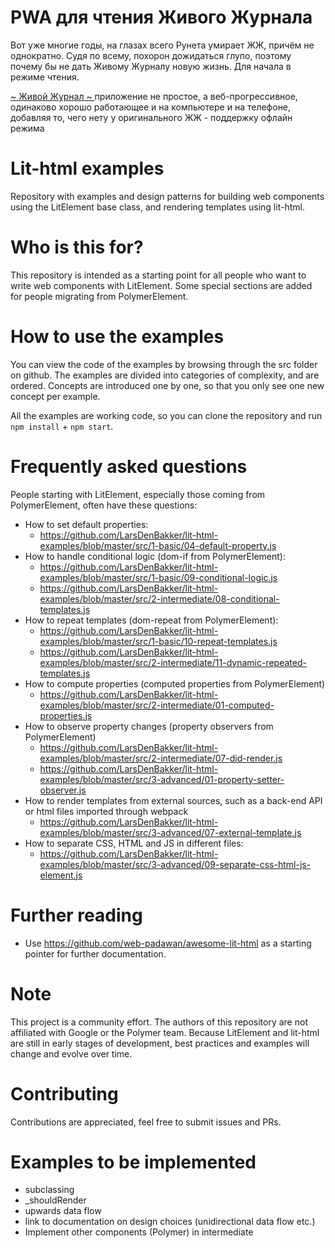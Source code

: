 # PWA для чтения Живого Журнала

Вот уже многие годы, на глазах всего Рунета умирает ЖЖ, причём не однократно. Судя по всему, похорон дожидаться глупо, поэтому почему бы не дать Живому Журналу новую жизнь. Для начала в режиме чтения.

[ ~ Живой Журнал ~ ](https://livejournal.in-wave.com) приложение не простое, а веб-прогрессивное, одинаково хорошо работающее и на компьютере и на телефоне, добавляя то, чего нету у оригинального ЖЖ - поддержку офлайн режима 





# Lit-html examples
Repository with examples and design patterns for building web components using the LitElement base class, and rendering templates using lit-html.

# Who is this for?
This repository is intended as a starting point for all people who want to write web components with LitElement. Some special sections are added for people migrating from PolymerElement.

# How to use the examples
You can view the code of the examples by browsing through the src folder on github. The examples are divided into categories of complexity, and are ordered. Concepts are introduced one by one, so that you only see one new concept per example.

All the examples are working code, so you can clone the repository and run `npm install` + `npm start`.

# Frequently asked questions
People starting with LitElement, especially those coming from PolymerElement, often have these questions:
* How to set default properties:
  * https://github.com/LarsDenBakker/lit-html-examples/blob/master/src/1-basic/04-default-property.js
* How to handle conditional logic (dom-if from PolymerElement):
  * https://github.com/LarsDenBakker/lit-html-examples/blob/master/src/1-basic/09-conditional-logic.js
  * https://github.com/LarsDenBakker/lit-html-examples/blob/master/src/2-intermediate/08-conditional-templates.js
* How to repeat templates (dom-repeat from PolymerElement):
  * https://github.com/LarsDenBakker/lit-html-examples/blob/master/src/1-basic/10-repeat-templates.js
  * https://github.com/LarsDenBakker/lit-html-examples/blob/master/src/2-intermediate/11-dynamic-repeated-templates.js
* How to compute properties (computed properties from PolymerElement)
  * https://github.com/LarsDenBakker/lit-html-examples/blob/master/src/2-intermediate/01-computed-properties.js
* How to observe property changes (property observers from PolymerElement)
  * https://github.com/LarsDenBakker/lit-html-examples/blob/master/src/2-intermediate/07-did-render.js
  * https://github.com/LarsDenBakker/lit-html-examples/blob/master/src/3-advanced/01-property-setter-observer.js
* How to render templates from external sources, such as a back-end API or html files imported through webpack
  * https://github.com/LarsDenBakker/lit-html-examples/blob/master/src/3-advanced/07-external-template.js
* How to separate CSS, HTML and JS in different files:
  * https://github.com/LarsDenBakker/lit-html-examples/blob/master/src/3-advanced/09-separate-css-html-js-element.js

# Further reading
* Use https://github.com/web-padawan/awesome-lit-html as a starting pointer for further documentation.

# Note
This project is a community effort. The authors of this repository are not affiliated with Google or the Polymer team. Because LitElement and lit-html are still in early stages of development, best practices and examples will change and evolve over time.

# Contributing
Contributions are appreciated, feel free to submit issues and PRs.

# Examples to be implemented
* subclassing
* _shouldRender
* upwards data flow
* link to documentation on design choices (unidirectional data flow etc.)
* Implement other components (Polymer) in intermediate
